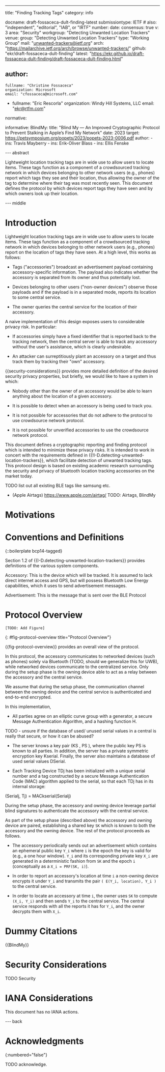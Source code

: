 ---
title: "Finding Tracking Tags"
category: info

docname: draft-fossaceca-dult-finding-latest
submissiontype: IETF  # also: "independent", "editorial", "IAB", or "IRTF"
number:
date:
consensus: true
v: 3
area: "Security"
workgroup: "Detecting Unwanted Location Trackers"
venue:
  group: "Detecting Unwanted Location Trackers"
  type: "Working Group"
  mail: "unwanted-trackers@ietf.org"
  arch: "https://mailarchive.ietf.org/arch/browse/unwanted-trackers/"
  github: "ekr/draft-fossaceca-dult-finding"
  latest: "https://ekr.github.io/draft-fossaceca-dult-finding/draft-fossaceca-dult-finding.html"

author:
 -
    fullname: "Christine Fossaceca"
    organization: Microsoft
    email: "cfossaceca@microsoft.com"

 -
    fullname: "Eric Rescorla"
    organization: Windy Hill Systems, LLC
    email: "ekr@rtfm.com"

normative:

informative:
  BlindMy:
       title: "Blind My — An Improved Cryptographic Protocol to Prevent Stalking in Apple’s Find My Network"
       date: 2023
       target: https://petsymposium.org/popets/2023/popets-2023-0006.pdf
       author:
       -
         ins: Travis Mayberry
       -
         ins: Erik-Oliver Blass
       -
         ins: Ellis Fenske

--- abstract

Lightweight location tracking tags are in wide use to allow users
to locate items. These tags function as a component of a crowdsourced
tracking network in which devices belonging to other network
users (e.g., phones) report which
tags they see and their location, thus allowing the owner of the
tag to determine where their tag was most recently seen. This
document defines the protocol by which devices report tags
they have seen and by which owners look up their location.


--- middle

# Introduction

Lightweight location tracking tags are in wide use to allow users to
locate items. These tags function as a component of a crowdsourced
tracking network in which devices belonging to other network users
(e.g., phones) report on the location of tags they have seen.
At a high level, this works as follows:

- Tags ("accessories") broadcast an advertisement payload containing
  accessory-specific information. The payload also indicates whether
  the accessory is separated from its owner and thus potentially lost.

- Devices belonging to other users ("non-owner devices")
  observe those payloads and if the payload is in a separated
  mode, reports its location to some central service.

- The owner queries the central service for the location of their
  accessory.

A naive implementation of this design exposes users to considerable
privacy risk. In particular:

* If accessories simply have a fixed identifier that is reported back
  to the tracking network, then the central server is able to track
  any accessory without the user's assistance, which is clearly
  undesirable.

* An attacker can surreptitiously plant an accessory on a target
  and thus track them by tracking their "own" accessory.


{{security-considerations}} provides more detailed definition of the
desired security privacy properties, but briefly, we would like to
have a system in which:

- Nobody other than the owner of an accessory would be able to learn
anything about the location of a given accessory.

- It is possible to detect when an accessory is being used to track
you.

- It is not possible for accessories that do not adhere to the protocol to use crowdsource network protocol.

- It is not possible for unverified accessories to use the crowdsource network protocol.

This document defines a cryptographic reporting and finding protocol
which is intended to minimize these privacy risks. It is intended
to work in concert with the requirements defined in
{{!I-D.detecting-unwanted-location-trackers}}, which facilitate
detection of unwanted tracking tags. This protocol design is based on existing academic research surrounding the security and privacy of bluetooth location tracking accessories on the market today.



TODO list out all existing BLE tags like samsung etc.
- (Apple Airtags) https://www.apple.com/airtag/
TODO: Airtags, BlindMy

# Motivations





# Conventions and Definitions

{::boilerplate bcp14-tagged}

Section 1.2 of {{I-D.detecting-unwanted-location-trackers}} provides
definitions of the various system components.

Accessory: This is the device which will be tracked. It is assumed to lack direct internet access and GPS, but will possess Bluetooth Low Energy capabilities, which it uses to send advertisement messages.

Advertisement: This is the message that is sent over the BLE Protocol


# Protocol Overview

~~~~
[TODO: Add Figure]
~~~~
{: #fig-protocol-overview title="Protocol Overview"}

{{fig-protocol-overview}} provides an overall view of the protocol.

In this protocol, the accessory communicates to networked devices (such as phones) solely via Bluetooth  (TODO, should we generalize this for UWB), while networked devices communicate to the centralized service. Only during the setup phase is the owning device able to act as a relay between the accessory and the central service.

We assume that during the setup phase, the communication channel between the owning device and the central service is authenticated and end-to-end encrypted.

In this implementation,

- All parties agree on an elliptic curve group with a generator,
a secure Message Authentication Algorithm, and a hashing
function H.


TODO - unsure if the database of used/ unused serial values in a central is really that secure, or how it can be abused?

- The server knows a key pair (KS , PS ), where the public key
PS is known to all parties. In addition, the server has a private
symmetric encryption key Kserial. Finally, the server also
maintains a database of used serial values DSerial.



- Each Tracking Device TDj has been initialized with a unique
serial number and a tag constructed by a secure Message
Authentication Code (MAC) algorithm applied to the serial,
so that each TDj has in its internal storage:

(Serialj, Tj) = MACkserial(Serialj)


During the setup phase, the accessory and owning device leverage partial blind signatures to authenticate the accessory with the central service.



As part of the setup phase (described above) the accessory and
owning device are paired, establishing a shared key `SK`
which is known to both the accessory and the owning device.
The rest of the protocol proceeds as follows.

* The accessory periodically sends out an advertisement which contains
an ephemeral public key `Y_i` where `i` is the epoch the key is valid
for (e.g., a one hour window). `Y_i` and its corresponding private key
`X_i` are generated in a deterministic fashion from `SK` and the epoch
`i` (conceptually as a `X_i = PRF(SK, i)`).

* In order to report an accessory's location at time `i` a non-owning
device encrypts it under `Y_i` and transmits the pair
`( E(Y_i, location), Y_i )` to the central service.

* In order to locate an accessory at time `i`, the owner uses `SK` to
compute `(X_i, Y_i)` and then sends `Y_i` to the central service.
The central service responds with all the reports it has for `Y_i`,
and the owner decrypts them with `X_i`.


# Dummy Citations

{{BlindMy}}


# Security Considerations

TODO Security


# IANA Considerations

This document has no IANA actions.


--- back

# Acknowledgments
{:numbered="false"}

TODO acknowledge.


